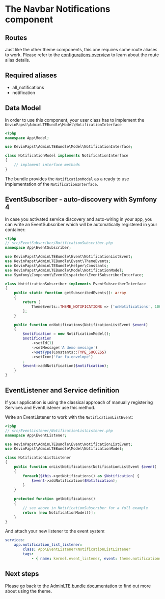 # The Navbar Notifications component

## Routes

Just like the other theme components, this one requires some route aliases to work. 
Please refer to the [configurations overview](configurations.md) to learn about the route alias details. 

## Required aliases

* all_notifications
* notification

## Data Model

In order to use this component, your user class has to implement the `KevinPapst\AdminLTEBundle\Model\NotificationInterface`
```php
<?php
namespace App\Model;

use KevinPapst\AdminLTEBundle\Model\NotificationInterface;

class NotificationModel implements NotificationInterface
{
    // implement interface methods
}
```

The bundle provides the `NotificationModel` as a ready to use implementation of the `NotificationInterface`. 

## EventSubscriber - auto-discovery with Symfony 4

In case you activated service discovery and auto-wiring in your app, you can write an EventSubscriber which will 
be automatically registered in your container:

```php
<?php
// src/EventSubscriber/NotificationSubscriber.php
namespace App\EventSubscriber;

use KevinPapst\AdminLTEBundle\Event\NotificationListEvent;
use KevinPapst\AdminLTEBundle\Event\ThemeEvents;
use KevinPapst\AdminLTEBundle\Helper\Constants;
use KevinPapst\AdminLTEBundle\Model\NotificationModel;
use Symfony\Component\EventDispatcher\EventSubscriberInterface;

class NotificationSubscriber implements EventSubscriberInterface
{
    public static function getSubscribedEvents(): array
    {
        return [
            ThemeEvents::THEME_NOTIFICATIONS => ['onNotifications', 100],
        ];
    }

    public function onNotifications(NotificationListEvent $event)
    {
        $notification = new NotificationModel();
        $notification
            ->setId(1)
            ->setMessage('A demo message')
            ->setType(Constants::TYPE_SUCCESS)
            ->setIcon('far fa-envelope')
        ;
        $event->addNotification($notification);
    }
}
```

## EventListener and Service definition    

If your application is using the classical approach of manually registering Services and EventListener use this method.

Write an EventListener to work with the `NotificationListEvent`:

```php
<?php
// src/EventListener/NotificationListListener.php
namespace App\EventListener;

use KevinPapst\AdminLTEBundle\Event\NotificationListEvent;
use KevinPapst\AdminLTEBundle\Model\NotificationModel;

class NotificationListListener
{
    public function onListNotifications(NotificationListEvent $event)
    {
        foreach($this->getNotifications() as $Notification) {
            $event->addNotification($Notification);
        }
    }
    
    protected function getNotifications()
    {
        // see above in NotificationSubscriber for a full example
        return [new NotificationModel()];
    }
}
```

And attach your new listener to the event system:

```yaml
services:
    app.notification_list_listener:
        class: App\EventListener\NotificationListListener
        tags:
            - { name: kernel.event_listener, event: theme.notifications, method: onListNotifications }
```

## Next steps

Please go back to the [AdminLTE bundle documentation](README.md) to find out more about using the theme.
